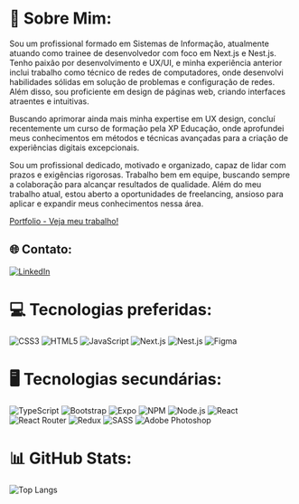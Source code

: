 # 💫 Sobre Mim:
Sou um profissional formado em Sistemas de Informação, atualmente atuando como trainee de desenvolvedor com foco em Next.js e Nest.js. Tenho paixão por desenvolvimento e UX/UI, e minha experiência anterior inclui trabalho como técnico de redes de computadores, onde desenvolvi habilidades sólidas em solução de problemas e configuração de redes. Além disso, sou proficiente em design de páginas web, criando interfaces atraentes e intuitivas.

Buscando aprimorar ainda mais minha expertise em UX design, concluí recentemente um curso de formação pela XP Educação, onde aprofundei meus conhecimentos em métodos e técnicas avançadas para a criação de experiências digitais excepcionais.

Sou um profissional dedicado, motivado e organizado, capaz de lidar com prazos e exigências rigorosas. Trabalho bem em equipe, buscando sempre a colaboração para alcançar resultados de qualidade. Além do meu trabalho atual, estou aberto a oportunidades de freelancing, ansioso para aplicar e expandir meus conhecimentos nessa área.

[Portfolio - Veja meu trabalho!](https://www.figma.com/proto/sW9dqPomWBVnaIkGkm9I8N/Portif%C3%B3lio-UX?page-id=0%3A1&type=design&node-id=67-950&viewport=-971%2C434%2C0.37&t=qjV0d9355opS7Bqy-1&scaling=scale-down&starting-point-node-id=67%3A950&mode=design)

## 🌐 Contato:
[![LinkedIn](https://img.shields.io/badge/LinkedIn-%230077B5.svg?logo=linkedin&logoColor=white)](https://www.linkedin.com/in/wallace-santos-925a75106/)

# 💻 Tecnologias preferidas:
![CSS3](https://img.shields.io/badge/CSS3-%231572B6.svg?style=for-the-badge&logo=css3&logoColor=white) ![HTML5](https://img.shields.io/badge/HTML5-%23E34F26.svg?style=for-the-badge&logo=html5&logoColor=white) ![JavaScript](https://img.shields.io/badge/JavaScript-%23323330.svg?style=for-the-badge&logo=javascript&logoColor=%23F7DF1E) ![Next.js](https://img.shields.io/badge/Next.js-%2320232a.svg?style=for-the-badge&logo=nextdotjs&logoColor=%23FFFFFF) ![Nest.js](https://img.shields.io/badge/Nest.js-%23E0234E.svg?style=for-the-badge&logo=nestjs&logoColor=white) ![Figma](https://img.shields.io/badge/Figma-%23F24E1E.svg?style=for-the-badge&logo=figma&logoColor=white)

# 🖥 Tecnologias secundárias:
![TypeScript](https://img.shields.io/badge/TypeScript-%23007ACC.svg?style=for-the-badge&logo=typescript&logoColor=white) ![Bootstrap](https://img.shields.io/badge/Bootstrap-%23563D7C.svg?style=for-the-badge&logo=bootstrap&logoColor=white) ![Expo](https://img.shields.io/badge/Expo-1C1E24?style=for-the-badge&logo=expo&logoColor=%23D04A37) ![NPM](https://img.shields.io/badge/NPM-%23000000.svg?style=for-the-badge&logo=npm&logoColor=white) ![Node.js](https://img.shields.io/badge/Node.js-6DA55F?style=for-the-badge&logo=node.js&logoColor=white) ![React](https://img.shields.io/badge/React-%2320232a.svg?style=for-the-badge&logo=react&logoColor=%2361DAFB) ![React Router](https://img.shields.io/badge/React_Router-CA4245?style=for-the-badge&logo=react-router&logoColor=white) ![Redux](https://img.shields.io/badge/Redux-%23593d88.svg?style=for-the-badge&logo=redux&logoColor=white) ![SASS](https://img.shields.io/badge/SASS-hotpink.svg?style=for-the-badge&logo=SASS&logoColor=white) ![Adobe Photoshop](https://img.shields.io/badge/Adobe_Photoshop-%2331A8FF.svg?style=for-the-badge&logo=adobe-photoshop&logoColor=white)

# 📊 GitHub Stats:
![Top Langs](https://github-readme-stats.vercel.app/api/top-langs/?username=Wally179&theme=monokai&hide_border=false&include_all_commits=true&count_private=true&layout=compact)


